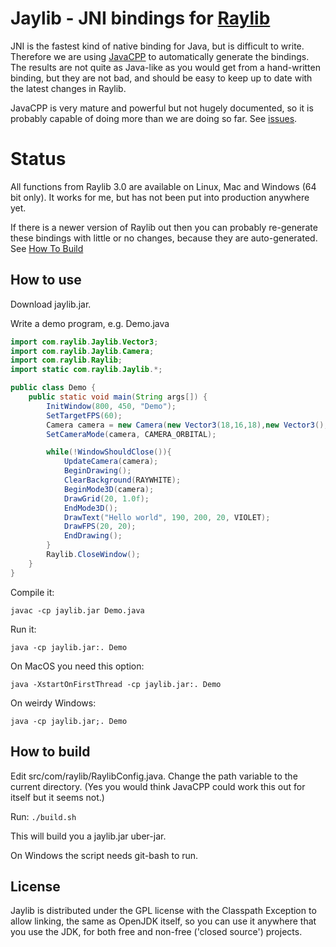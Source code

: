 # Jaylib - JNI bindings for [Raylib](https://github.com/raysan5/raylib/)

JNI is the fastest kind of native binding for Java, but is difficult to write.  Therefore
we are using [JavaCPP](https://github.com/bytedeco/javacpp) to automatically generate the bindings.
The results are not quite as Java-like
as you would get from a hand-written binding, but they are not bad, and should be easy to keep up to date
with the latest changes in Raylib.

JavaCPP is very mature and powerful but not hugely documented, so it is probably capable of doing more than we are
doing so far.
See [issues](https://github.com/electronstudio/jaylib/issues).

# Status

All functions from Raylib 3.0 are available on Linux, Mac and Windows (64 bit only).  It works for me, but has not been
put into production anywhere yet.

If there is a newer version of Raylib out then you can probably re-generate these bindings with little or no changes, because
they are auto-generated.  See [How To Build](#how-to-build)

## How to use

Download jaylib.jar.

Write a demo program, e.g. Demo.java

```java
import com.raylib.Jaylib.Vector3;
import com.raylib.Jaylib.Camera;
import com.raylib.Raylib;
import static com.raylib.Jaylib.*;

public class Demo {
    public static void main(String args[]) {
        InitWindow(800, 450, "Demo");
        SetTargetFPS(60);
        Camera camera = new Camera(new Vector3(18,16,18),new Vector3(), new Vector3(0,1,0), 45, 0);
        SetCameraMode(camera, CAMERA_ORBITAL);

        while(!WindowShouldClose()){
            UpdateCamera(camera);
            BeginDrawing();
            ClearBackground(RAYWHITE);
            BeginMode3D(camera);
            DrawGrid(20, 1.0f);
            EndMode3D();
            DrawText("Hello world", 190, 200, 20, VIOLET);
            DrawFPS(20, 20);
            EndDrawing();
        }
        Raylib.CloseWindow();
    }
}
```

Compile it:

    javac -cp jaylib.jar Demo.java
    
Run it:

    java -cp jaylib.jar:. Demo
    
On MacOS you need this option:

    java -XstartOnFirstThread -cp jaylib.jar:. Demo
    
On weirdy Windows:

    java -cp jaylib.jar;. Demo
    
## How to build

Edit src/com/raylib/RaylibConfig.java.  Change the path variable to the current directory.  (Yes you would think JavaCPP could work this out for itself but it seems not.)

Run:
`./build.sh`

This will build you a jaylib.jar uber-jar.

On Windows the script needs git-bash to run.

## License

Jaylib is distributed under the GPL license with the Classpath Exception to allow linking, the same as OpenJDK itself, so you can use it
anywhere that you use the JDK, for both free and non-free ('closed source') projects.